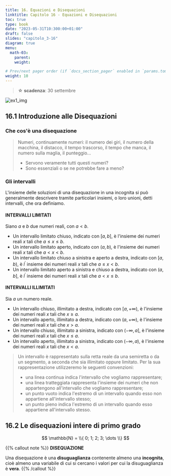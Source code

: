 ```yaml
---
title: 16. Equazioni e Disequazioni
linktitle: Capitolo 16 - Equazioni e Disequazioni
toc: true
type: book
date: "2023-05-31T10:300:00+01:00"
draft: false
slides: "capitolo_3-16"
diagram: true
menu:
  math-03:
    parent:
    weight:

# Prev/next pager order (if `docs_section_pager` enabled in `params.toml`)
weight: 10
---
```


> ☆ **scadenza**: 30 settembre

![ex1_img](../night.jpeg)

## 16.1 Introduzione alle Disequazioni

<!-- {{< figure src="../majong_01.png" caption="A caption" numbered="true" >}} -->

### Che cos'è una disequazione

> Numeri, continuamente numeri: il numero dei giri, il numero della macchina, il distacco, il tempo trascorso, il tempo che manca, il numero sulla maglia, il punteggio...
>
> - Servono veramente tutti questi numeri?
> - Sono essenziali o se ne potrebbe fare a meno?

### Gli intervalli

L'insieme delle soluzioni di una disequazione in una incognita si può generalmente descrivere tramite particolari insiemi, o loro unioni, detti intervalli, che ora definiamo.

#### INTERVALLI LIMITATI

Siano $a$ e $b$ due numeri reali, con $a<b$.

- Un intervallo limitato chiuso, indicato con $[a, b]$, è l'insieme dei numeri reali $x$ tali che $a \leq x \leq b$.
- Un intervallo limitato aperto, indicato con $(a, b)$, è l'insieme dei numeri reali $x$ tali che $a<x<b$.
- Un intervallo limitato chiuso a sinistra e aperto a destra, indicato con $[a, b)$, è $l^{\prime}$ insieme dei numeri reali $x$ tali che $a \leq x<b$.
- Un intervallo limitato aperto a sinistra e chiuso a destra, indicato con $(a, b]$, è $l^{\prime}$ insieme dei numeri reali $x$ tali che $a<x \leq b$.

#### INTERVALLI ILLIMITATI

Sia $a$ un numero reale.

- Un intervallo chiuso, illimitato a destra, indicato con $[a,+\infty)$, è l'insieme dei numeri reali $x$ tali che $x \geq a$.
- Un intervallo aperto, illimitato a destra, indicato con $(a,+\infty)$, è l'insieme dei numeri reali $x$ tali che $x>a$.
- Un intervallo chiuso, illimitato a sinistra, indicato con $(-\infty, a]$, è l'insieme dei numeri reali $x$ tali che $x \leq a$.
- Un intervallo aperto, illimitato a sinistra, indicato con $(-\infty, a)$, è l'insieme dei numeri reali $x$ tali che $x<a$.

> Un intervallo è rappresentato sulla retta reale da una semiretta o da un segmento, a seconda che sia illimitato oppure limitato. Per la sua rappresentazione utilizzeremo le seguenti convenzioni:
>
> - una linea continua indica l'intervallo che vogliamo rappresentare;
> - una linea tratteggiata rappresenta l'insieme dei numeri che non appartengono all'intervallo che vogliamo rappresentare;
> - un punto vuoto indica l'estremo di un intervallo quando esso non appartiene all'intervallo stesso;
> - un punto pieno indica l'estremo di un intervallo quando esso appartiene all'intervallo stesso.

## 16.2 Le disequazioni intere di primo grado

$$ \mathbb{N} = \\{ 0; 1; 2; 3; \dots \\} $$

{{% callout note %}}
**DISEQUAZIONE**

Una disequazione è una **disuguaglianza** contenente almeno una **incognita**, cioè almeno una variabile di cui si cercano i valori per cui la disuguaglianza è **vera**.
{{% /callout %}}
